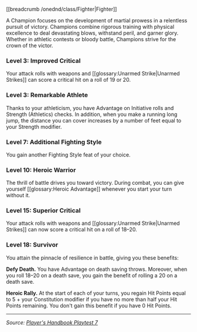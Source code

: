 [[breadcrumb /onednd/class/Fighter|Fighter]]

A Champion focuses on the development of martial prowess in a relentless pursuit of victory. Champions combine rigorous training with physical excellence to deal devastating blows, withstand peril, and garner glory. Whether in athletic contests or bloody battle, Champions strive for the crown of the victor.

### Level 3: Improved Critical

Your attack rolls with weapons and [[glossary:Unarmed Strike|Unarmed Strikes]] can score a critical hit on a roll of 19 or 20.

### Level 3: Remarkable Athlete

Thanks to your athleticism, you have Advantage on Initiative rolls and Strength (Athletics) checks. In addition, when you make a running long jump, the distance you can cover increases by a number of feet equal to your Strength modifier.

### Level 7: Additional Fighting Style

You gain another Fighting Style feat of your choice.

### Level 10: Heroic Warrior

The thrill of battle drives you toward victory. During combat, you can give yourself [[glossary:Heroic Advantage]] whenever you start your turn without it.

### Level 15: Superior Critical

Your attack rolls with weapons and [[glossary:Unarmed Strike|Unarmed Strikes]] can now score a critical hit on a roll of 18–20.

### Level 18: Survivor

You attain the pinnacle of resilience in battle, giving you these benefits:

**Defy Death.** You have Advantage on death saving throws. Moreover, when you roll 18–20 on a death save, you gain the benefit of rolling a 20 on a death save.

**Heroic Rally.** At the start of each of your turns, you regain Hit Points equal to 5 + your Constitution modifier if you have no more than half your Hit Points remaining. You don't gain this benefit if you have 0 Hit Points.

----

_Source: [Player's Handbook Playtest 7](https://www.dndbeyond.com/sources/ua/ph-playtest-7)_
